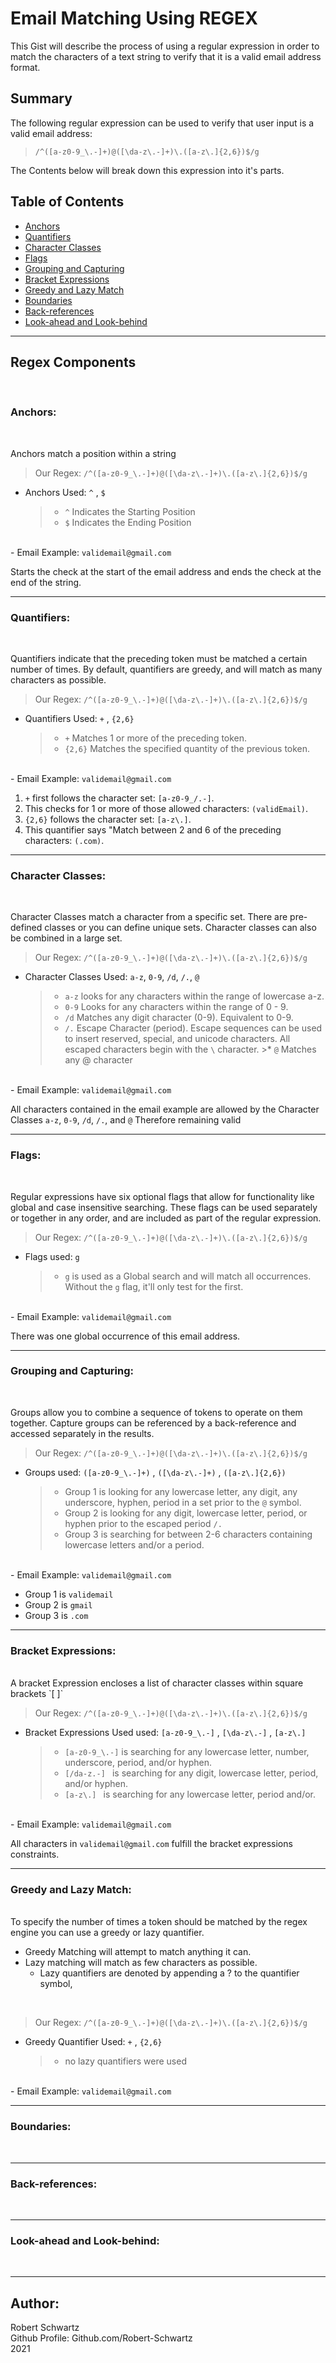 # Email Matching Using REGEX

This Gist will describe the process of using a regular expression in order to match the characters of a text string to verify that it is a valid email address format.


## Summary

The following regular expression can be used to verify that user input is a valid email address:

>`/^([a-z0-9_\.-]+)@([\da-z\.-]+)\.([a-z\.]{2,6})$/g`

The Contents below will break down this expression into it's parts.

## Table of Contents

- [Anchors](#anchors)
- [Quantifiers](#quantifiers)
- [Character Classes](#character-classes)
- [Flags](#flags)
- [Grouping and Capturing](#grouping-and-capturing)
- [Bracket Expressions](#bracket-expressions)
- [Greedy and Lazy Match](#greedy-and-lazy-match)
- [Boundaries](#boundaries)
- [Back-references](#back-references)
- [Look-ahead and Look-behind](#look-ahead-and-look-behind)
---

## Regex Components

<br>

### Anchors:
<br>


Anchors match a position within a string

> Our Regex:  `/^([a-z0-9_\.-]+)@([\da-z\.-]+)\.([a-z\.]{2,6})$/g`

- Anchors Used: `^` , `$`
    >* `^` Indicates the Starting Position
    >* `$` Indicates the Ending Position



<br> - Email Example: `validemail@gmail.com`


Starts the check at the start of the email address and ends the check at the end of the string.

 ---


### Quantifiers:
<br>

  Quantifiers indicate that the preceding token must be matched a certain number of times.
  By default, quantifiers are greedy, and will match as many characters as possible.

> Our Regex:  `/^([a-z0-9_\.-]+)@([\da-z\.-]+)\.([a-z\.]{2,6})$/g`

- Quantifiers Used: `+` , `{2,6}`
    >* `+` Matches 1 or more of the preceding token.
    >* `{2,6}` Matches the specified quantity of the previous token.

<br> - Email Example: `validemail@gmail.com`

1. `+` first follows the character set: `[a-z0-9_/.-]`.
2. This checks for 1 or more of those allowed characters: `(validEmail)`.
3. `{2,6}` follows the character set: `[a-z\.]`.
4. This quantifier says "Match between 2 and 6 of the preceding characters: `(.com)`.


 ---

### Character Classes:
<br>


Character Classes match a character from a specific set.  There are pre-defined classes or you can define unique sets.  Character classes can also be combined in a large set.

> Our Regex:  `/^([a-z0-9_\.-]+)@([\da-z\.-]+)\.([a-z\.]{2,6})$/g`

- Character Classes Used: `a-z`, `0-9`, `/d`, `/.`, `@`
    >* `a-z` looks for any characters within the range of lowercase a-z.
    >* `0-9` Looks for any characters within the range of 0 - 9.
     >* `/d` Matches any digit character (0-9). Equivalent to 0-9.
     >*  `/.`  Escape Character (period).  Escape sequences can be used to insert reserved, special, and unicode characters. All escaped characters begin with the `\` character.
      >* `@` Matches any @ character

<br> - Email Example: `validemail@gmail.com`

All characters contained in the email example are allowed by the Character Classes `a-z`, `0-9`, `/d`, `/.`, and `@` Therefore remaining valid

 ---


### Flags:
<br>


Regular expressions have six optional flags that allow for functionality like global and case insensitive searching. These flags can be used separately or together in any order, and are included as part of the regular expression.

> Our Regex:  `/^([a-z0-9_\.-]+)@([\da-z\.-]+)\.([a-z\.]{2,6})$/g`

- Flags used: `g`
    >* `g` is used as a Global search and will match all occurrences.<br>Without the `g` flag, it'll only test for the first.

<br> - Email Example: `validemail@gmail.com`

There was one global occurrence of this email address.

 ---


### Grouping and Capturing:
<br>


Groups allow you to combine a sequence of tokens to operate on them together. Capture groups can be referenced by a back-reference and accessed separately in the results.

> Our Regex:  `/^([a-z0-9_\.-]+)@([\da-z\.-]+)\.([a-z\.]{2,6})$/g`

- Groups used: `([a-z0-9_\.-]+)` , `([\da-z\.-]+)` , `([a-z\.]{2,6})`
    >* Group 1 is looking for any lowercase letter, any digit, any underscore, hyphen, period in a set prior to the `@` symbol.
    >* Group 2 is looking for any digit, lowercase letter, period, or hyphen prior to the escaped period `/.`
    >* Group 3 is searching for between 2-6 characters containing lowercase letters and/or a period.

<br> - Email Example: `validemail@gmail.com`
* Group 1 is `validemail`
* Group 2 is `gmail`
* Group 3 is `.com`


 ---

### Bracket Expressions:
<br>
A bracket Expression encloses a list of character classes within square brackets `[ ]`

> Our Regex:  `/^([a-z0-9_\.-]+)@([\da-z\.-]+)\.([a-z\.]{2,6})$/g`

- Bracket Expressions Used used: `[a-z0-9_\.-]` , `[\da-z\.-]` , `[a-z\.]`
    >* `[a-z0-9_\.-]` is searching for any lowercase letter, number, underscore, period, and/or hyphen.
    >*  `[/da-z.-] ` is searching for any digit, lowercase letter, period, and/or hyphen.
    >*  `[a-z\.] ` is searching for any lowercase letter, period and/or.

<br> - Email Example: `validemail@gmail.com`

All characters in `validemail@gmail.com` fulfill the bracket expressions constraints.

 ---
### Greedy and Lazy Match:
<br>
To specify the number of times a token should be matched by the regex engine you can use a greedy or lazy quantifier.
<br>

- Greedy Matching will attempt to match anything it can.
- Lazy matching will match as few characters as possible.
    * Lazy quantifiers are denoted by appending a ? to the quantifier symbol,

<br>

> Our Regex:  `/^([a-z0-9_\.-]+)@([\da-z\.-]+)\.([a-z\.]{2,6})$/g`

- Greedy Quantifier Used: `+` , `{2,6}`
    >* no lazy quantifiers were used

<br> - Email Example: `validemail@gmail.com`


 ---
### Boundaries:
<br>

 ---
### Back-references:
<br>

 ---
### Look-ahead and Look-behind:
<br>

 ---
## Author:

Robert Schwartz
<br>
Github Profile:  Github.com/Robert-Schwartz
<br>
2021
